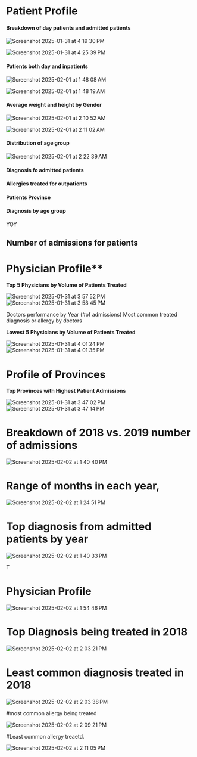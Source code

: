 

#  **Patient Profile**

####  </ins>Breakdown of day patients and admitted patients</ins> 

![Screenshot 2025-01-31 at 4 19 30 PM](https://github.com/user-attachments/assets/badf0b03-ce4e-442e-91cf-1ee5e7a28536)

![Screenshot 2025-01-31 at 4 25 39 PM](https://github.com/user-attachments/assets/aacfcc69-bd1a-4778-a6a9-e47c47d50ea3)


####   </ins>Patients both day and inpatients</ins> 

![Screenshot 2025-02-01 at 1 48 08 AM](https://github.com/user-attachments/assets/15dcf101-7164-4ce8-a460-b0f7718cfc67)


![Screenshot 2025-02-01 at 1 48 19 AM](https://github.com/user-attachments/assets/6e1a9979-ca6b-4348-8cb7-71dd98bf0b93)


####   Average weight and height by Gender 


![Screenshot 2025-02-01 at 2 10 52 AM](https://github.com/user-attachments/assets/78fed2da-639c-41ac-b2a5-bd54be3f8afe)

![Screenshot 2025-02-01 at 2 11 02 AM](https://github.com/user-attachments/assets/c1c3de8d-cbd5-4bd6-839d-42cf1db8eeca)




#### Distribution of age group 

![Screenshot 2025-02-01 at 2 22 39 AM](https://github.com/user-attachments/assets/fe875699-694f-48e4-b1d7-a6a9ab7dfd46)



#### Diagnosis fo admitted patients



#### Allergies treated for outpatients


#### Patients Province
#### Diagnosis by age group 

YOY

## Number of admissions for patients 

#  Physician Profile**








 
**Top 5 Physicians by Volume of Patients Treated**


![Screenshot 2025-01-31 at 3 57 52 PM](https://github.com/user-attachments/assets/bb58e8a9-cace-4dcc-aa93-505d5d36a864)
![Screenshot 2025-01-31 at 3 58 45 PM](https://github.com/user-attachments/assets/f78ab9be-8458-477c-ab85-3987372bc7aa)



Doctors performance by Year (#of admissions) 
Most common treated diagnosis or allergy by doctors


**Lowest 5 Physicians by Volume of Patients Treated** 


![Screenshot 2025-01-31 at 4 01 24 PM](https://github.com/user-attachments/assets/332a8c3d-3f21-4827-b404-29bbba03f800)
![Screenshot 2025-01-31 at 4 01 35 PM](https://github.com/user-attachments/assets/70a95de9-ea3a-4c5f-85c0-a693113a0970)





# Profile of Provinces

**Top Provinces with Highest Patient Admissions**

![Screenshot 2025-01-31 at 3 47 02 PM](https://github.com/user-attachments/assets/5017ae38-69f3-4a19-9216-89ab27f92f0c)
![Screenshot 2025-01-31 at 3 47 14 PM](https://github.com/user-attachments/assets/d69c7e8c-b748-4a7b-9591-0d779fa0f22a)
 
# Breakdown of 2018 vs. 2019 number of admissions

![Screenshot 2025-02-02 at 1 40 40 PM](https://github.com/user-attachments/assets/bab53d7b-00cf-45a6-99c1-8de89e35f108)

# Range of months in each year,

![Screenshot 2025-02-02 at 1 24 51 PM](https://github.com/user-attachments/assets/d30ddcf0-579e-4d3e-a12f-82bf224d2d73)

# Top diagnosis from admitted patients by year

![Screenshot 2025-02-02 at 1 40 33 PM](https://github.com/user-attachments/assets/e96483ce-575c-44e5-aac0-201b161aee7e)

T
# Physician Profile

![Screenshot 2025-02-02 at 1 54 46 PM](https://github.com/user-attachments/assets/1dc3afd1-4374-41bb-8b5d-f8bc2b105f82)

# Top Diagnosis being treated in 2018
![Screenshot 2025-02-02 at 2 03 21 PM](https://github.com/user-attachments/assets/4900e74b-b426-4ac9-81ed-f93fda2d26e6)

# Least common diagnosis treated in 2018






![Screenshot 2025-02-02 at 2 03 38 PM](https://github.com/user-attachments/assets/b259d74d-a6dd-455c-964f-152ba8b52036)






#most common allergy being treated

![Screenshot 2025-02-02 at 2 09 21 PM](https://github.com/user-attachments/assets/bdacc55f-0150-4a20-8d95-20d6f42db2a0)



#Least common allergy treaetd.


![Screenshot 2025-02-02 at 2 11 05 PM](https://github.com/user-attachments/assets/e1909fe0-2f95-4ac0-98fa-9bed638745f4)









